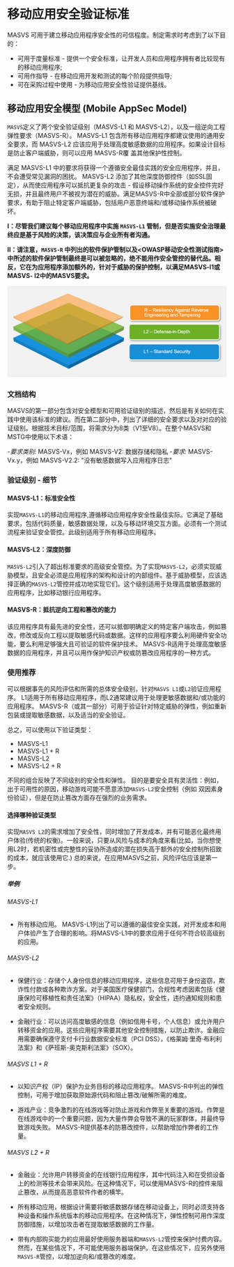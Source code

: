 # 移动应用安全验证标准

MASVS 可用于建立移动应用程序安全性的可信程度。制定需求时考虑到了以下目的：

- 可用于度量标准 - 提供一个安全标准，让开发人员和应用程序拥有者比较现有的移动应用程序;
- 可用作指导 - 在移动应用开发和测试的每个阶段提供指导;
- 可在采购过程中使用 - 为移动应用安全性验证提供基线。

## 移动应用安全模型 (Mobile AppSec Model)

`MASVS`定义了两个安全验证级别（MASVS-L1 和 MASVS-L2），以及一组逆向工程弹性要求（MASVS-R）。 MASVS-L1 包含所有移动应用程序都建议使用的通用安全要求，而 MASVS-L2 应该应用于处理高度敏感数据的应用程序。如果设计目标是防止客户端威胁，则可以应用 MASVS-R覆 盖其他保护性控制。

满足 MASVS-L1 中的要求将获得一个遵循安全最佳实践的安全应用程序，并且，不会遭受常见漏洞的困扰。 MASVS-L2 添加了其他深度防御控件（如SSL固定），从而使应用程序可以抵抗更复杂的攻击 - 假设移动操作系统的安全控件完好无损，并且最终用户不被视为潜在的威胁。满足MASVS-R中全部或部分软件保护要求，有助于阻止特定客户端威胁，包括用户恶意终端和/或移动操作系统被破坏。

**I：尽管我们建议每个移动应用程序中实施 `MASVS-L1` 管制，但是否实施安全治理最终应是基于风险的决策，该决策应与企业所有者沟通。**

**II：请注意，`MASVS-R` 中列出的软件保护管制以及<OWASP移动安全性测试指南>中所述的软件保护管制最终是可以被忽略的，绝不能用作安全管控的替代品。相反，它在为应用程序添加额外的，针对于威胁的保护控制，以满足MASVS-l1或MASVS- l2中的MASVS要求。**

![验证级别](images/masvs-levels-new.jpg)

### 文档结构

MASVS的第一部分包含对安全模型和可用验证级别的描述，然后是有关如何在实践中使用该标准的建议。而在第二部分中，列出了详细的安全要求以及对对应的验证级别。根据技术目标/范围，将需求分为8类（V1至V8）。在整个MASVS和MSTG中使用以下术语：

-*要求类别:* MASVS-Vx，例如 MASVS-V2: 数据存储和隐私
-*要求:* MASVS-Vx.y，例如 MASVS-V2.2: "没有敏感数据写入应用程序日志"
  
### 验证级别 - 细节

#### MASVS-L1：标准安全性

实现`MASVS-L1`的移动应用程序,遵循移动应用程序安全性最佳实际。它满足了基础要求，包括代码质量，敏感数据处理，以及与移动环境交互方面。必须有一个测试流程来验证安全管控。此级别适用于所有移动应用程序。

#### MASVS-L2：深度防御

`MASVS-L2`引入了超出标准要求的高级安全管控。为了实现`MASVS-L2`，必须实现威胁模型，且安全必须是应用程序的架构和设计的内部组件。基于威胁模型，应该选择正确的`MASVS-L2`管控并成功地实现它们。这个级别适用于处理高度敏感数据的应用程序，比如移动银行应用程序。

#### MASVS-R：抵抗逆向工程和篡改的能力

该应用程序具有最先进的安全性，还可以抵御明确定义的特定客户端攻击，例如篡改，修改或反向工程以提取敏感代码或数据。这样的应用程序要么利用硬件安全功能，要么利用足够强大且可验证的软件保护技术。 MASVS-R适用于处理高度敏感数据的应用程序，并且可以用作保护知识产权或防篡改应用程序的一种方式。

### 使用推荐

可以根据事先的风险评估和所需的总体安全级别，针对`MASVS L1`或`L2`验证应用程序。 L1适用于所有移动应用程序，而L2通常建议用于处理更敏感数据和/或功能的应用程序。 MASVS-R（或其一部分）可用于验证针对特定威胁的弹性，例如重新包装或提取敏感数据，以及适当的安全验证。

总之，可以使用以下验证类型：

- MASVS-L1
- MASVS-L1 + R
- MASVS-L2
- MASVS-L2 + R


不同的组合反映了不同级别的安全性和弹性。 目的是要安全具有灵活性：例如，出于可用性的原因，移动游戏可能不愿意添加`MASVS-L2`安全控制（例如 双因素身份验证），但是在防止篡改方面存在强烈的业务需求。
<div style="page-break-after: always;">
</div>

#### 选择哪种验证类型

实现`MASVS L2`的需求增加了安全性，同时增加了开发成本，并有可能恶化最终用户体验(传统的权衡)。一般来说，只要从风险与成本的角度来看(比如，当你想使用L2时，若机密性或完整性的妥协所造成的潜在损失高于额外的安全控制所招致的成本，就应该使用它.) 总的来说，在应用MASVS之前，风险评估应该是第一步。

##### 举例

###### MASVS-L1

- 所有移动应用。 MASVS-L1列出了可以遵循的最佳安全实践，对开发成本和用户体验产生了合理的影响。将MASVS-L1中的要求应用于任何不符合较高级别的应用。

###### MASVS-L2

- 保健行业：存储个人身份信息的移动应用程序，这些信息可用于身份盗窃，欺诈性付款或各种欺诈方案。对于美国医疗保健部门，合规性考虑因素包括《健康保险可移植性和责任法案》（HIPAA）隐私权，安全性，违约通知规则和患者安全规则。

- 金融行业：可以访问高度敏感的信息（例如信用卡号，个人信息）或允许用户转移资金的应用。这些应用程序需要其他安全控制措施，以防止欺诈。金融应用需要确保遵守支付卡行业数据安全标准（PCI DSS），《格莱姆·里奇·布利利法案》和《萨班斯-奥克斯利法案》（SOX）。

###### MASVS L1 + R

- 以知识产权（IP）保护为业务目标的移动应用程序。 MASVS-R中列出的弹性控制，可用于增加获取原始源代码和阻止篡改/破解所需的难度。

- 游戏产业：竞争激烈的在线游戏等对防止游戏和作弊至关重要的游戏。作弊是在线游戏中的一个重要问题，因为大量作弊会导致不满的玩家群体，并最终导致游戏失败。 MASVS-R提供基本的防篡改控件，以帮助增加作弊者的工作量。

###### MASVS L2 + R

- 金融业：允许用户转移资金的在线银行应用程序，其中代码注入和在受损设备上的检测等技术会带来风险。在这种情况下，可以使用MASVS-R的控件来阻止篡改，从而提高恶意软件作者的横竿。

- 所有移动应用，根据设计需要将敏感数据存储在移动设备上，同时必须支持各种设备和操作系统版本的移动应用程序。在这种情况下，弹性控制可用作深度防御措施，以增加攻击者在提取敏感数据的工作量。

- 带有内部购买能力的应用最好使用服务器端和`MASVS-L2`管控来保护付费内容。然而，在某些情况下，不可能使用服务器端保护。在这些情况下，应另外使用`MASVS-R`管控，以增加逆向和/或篡改的难度。